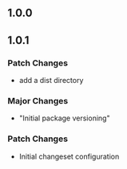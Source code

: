 ## 1.0.0

## 1.0.1

### Patch Changes

- add a dist directory

### Major Changes

- "Initial package versioning"

### Patch Changes

- Initial changeset configuration
